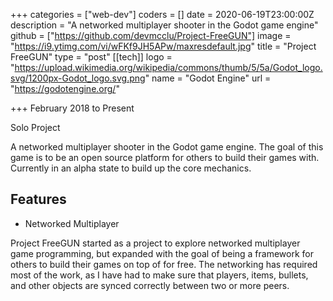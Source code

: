 +++
categories = ["web-dev"]
coders = []
date = 2020-06-19T23:00:00Z
description = "A networked multiplayer shooter in the Godot game engine"
github = ["https://github.com/devmcclu/Project-FreeGUN"]
image = "https://i9.ytimg.com/vi/wFKf9JH5APw/maxresdefault.jpg"
title = "Project FreeGUN"
type = "post"
[[tech]]
logo = "https://upload.wikimedia.org/wikipedia/commons/thumb/5/5a/Godot_logo.svg/1200px-Godot_logo.svg.png"
name = "Godot Engine"
url = "https://godotengine.org/"

+++
February 2018 to Present

Solo Project

A networked multiplayer shooter in the Godot game engine. The goal of this game is to be an open source platform for others to build their games with. Currently in an alpha state to build up the core mechanics. 

## Features
* Networked Multiplayer

Project FreeGUN started as a project to explore networked multiplayer game programming, but expanded with the goal of being a framework for others to build their games on top of for free. The networking has required most of the work, as I have had to make sure that players, items, bullets, and other objects are synced correctly between two or more peers.
